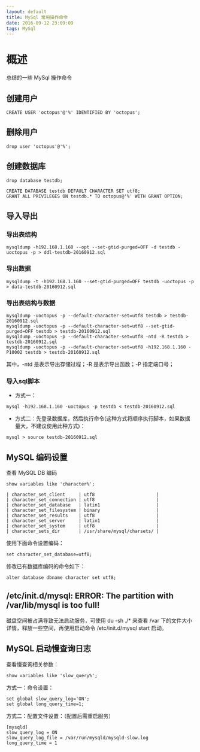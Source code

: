 ```yaml
---
layout: default
title: MySql 常用操作命令
date: 2016-09-12 23:09:09
tags: MySql
---
```

# 概述
总结的一些 MySql 操作命令
## 创建用户
```
CREATE USER 'octopus'@'%' IDENTIFIED BY 'octopus';
```
## 删除用户
```
drop user 'octopus'@'%';
```
## 创建数据库
```
drop database testdb;

CREATE DATABASE testdb DEFAULT CHARACTER SET utf8;
GRANT ALL PRIVILEGES ON testdb.* TO octopus@'%' WITH GRANT OPTION;
```
## 导入导出
### 导出表结构
```
mysqldump -h192.168.1.160 --opt --set-gtid-purged=OFF -d testdb -uoctopus -p > ddl-testdb-20160912.sql
```
### 导出数据
```
mysqldump -t -h192.168.1.160 --set-gtid-purged=OFF testdb -uoctopus -p > data-testdb-20160912.sql
```
### 导出表结构与数据
```
mysqldump -uoctopus -p --default-character-set=utf8 testdb > testdb-20160912.sql
mysqldump -uoctopus -p --default-character-set=utf8 --set-gtid-purged=OFF testdb > testdb-20160912.sql
mysqldump -uoctopus -p --default-character-set=utf8 -ntd -R testdb > testdb-20160912.sql
mysqldump -uoctopus -p --default-character-set=utf8 -h192.168.1.160 -P10002 testdb > testdb-20160912.sql
```
其中，-ntd 是表示导出存储过程；-R 是表示导出函数；-P 指定端口号；

### 导入sql脚本
- 方式一：
```
mysql -h192.168.1.160 -uoctopus -p testdb < testdb-20160912.sql
```
- 方式二：先登录数据库，然后执行命令(这种方式将顺序执行脚本，如果数据量大，不建议使用此种方式)：
```
mysql > source testdb-20160912.sql
```

## MySQL 编码设置
查看 MySQL DB 编码
```
show variables like 'character%';

| character_set_client     | utf8                       |
| character_set_connection | utf8                       |
| character_set_database   | latin1                     |
| character_set_filesystem | binary                     |
| character_set_results    | utf8                       |
| character_set_server     | latin1                     |
| character_set_system     | utf8                       |
| character_sets_dir       | /usr/share/mysql/charsets/ |
```
使用下面命令设置编码：
```
set character_set_database=utf8;
```
修改已有数据库编码的命令如下：
```
alter database dbname character set utf8;
```
## /etc/init.d/mysql: ERROR: The partition with /var/lib/mysql is too full!
磁盘空间被占满导致无法启动服务，可使用 du -sh ./* 来查看 /var 下的文件大小详情，释放一些空间，再使用启动命令 /etc/init.d/mysql start 启动。

## MySQL 启动慢查询日志
查看慢查询相关参数：
```
show variables like 'slow_query%';
```
方式一：命令设置：
```
set global slow_query_log='ON';
set global long_query_time=1;
```
方式二：配置文件设置：（配置后需重启服务）
```
[mysqld]
slow_query_log = ON
slow_query_log_file = /var/run/mysqld/mysqld-slow.log
long_query_time = 1
```
